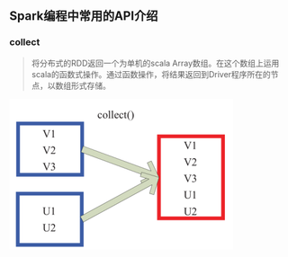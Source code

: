 ##  Spark编程中常用的API介绍

### collect
> 将分布式的RDD返回一个为单机的scala Array数组。在这个数组上运用scala的函数式操作。通过函数操作，将结果返回到Driver程序所在的节点，以数组形式存储。


![](./img/spark_scala_collect.png)

